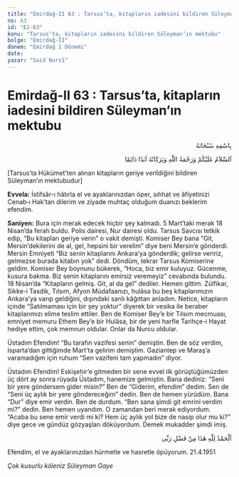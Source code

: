 ```yaml
---
title: "Emirdağ-II 63 : Tarsus’ta, kitapların iadesini bildiren Süleyman’ın mektubu"
no: 63
id: "E2-63"
konu: "Tarsus’ta, kitapların iadesini bildiren Süleyman’ın mektubu"
bolge: "Emirdağ-II"
donem: "Emirdağ 2 Dönemi"
date: 
yazar: "Said Nursî"
---
```


# Emirdağ-II 63 : Tarsus’ta, kitapların iadesini bildiren Süleyman’ın mektubu

<p class="arabic" dir="rtl" title="Meal: “Her türlü noksan sıfatlardan yüce olan Allah’ın adıyla.”">بِاسْمِهِ سُبْحَانَهُ</p>

<p class="arabic" dir="rtl" title="Meal: “Allah’ın selâmı, rahmeti ve bereketleri, ebedî ve dâimî olarak üzerinize olsun.”">اَلسَّلاَمُ عَلَيْكُمْ وَرَحْمَةُ اللّٰهِ وَبَرَكَاتُهُ اَبَدًا دَائِمًا</p>

<p class="takdim">[Tarsus’ta Hükümet’ten alınan kitapların geriye verildiğini bildiren Süleyman’ın mektubudur]</p>

**Evvela:** İstifsâr-ı hâtırla el ve ayaklarınızdan öper, sıhhat ve âfiyetinizi Cenab‑ı Hak’tan dilerim ve ziyade muhtaç olduğum duanızı beklerim efendim.

**Saniyen:** Bura için merak edecek hiçbir şey kalmadı. 5 Mart’taki merak 18 Nisan’da ferah buldu. Polis dairesi, Nur dairesi oldu. Tarsus Savcısı tetkik edip, “Bu kitapları geriye verin” o vakit demişti. Komiser Bey bana “Git, Mersin’dekilerini de al, gel, hepsini bir verelim” diye beni Mersin’e gönderdi. Mersin Emniyeti “Biz senin kitaplarını Ankara’ya gönderdik; gelirse veririz, gelmezse burada kitabın yok” dedi. Döndüm, tekrar Tarsus Komiserine geldim. Komiser Bey boynunu bükerek, “Hoca, biz emir kuluyuz. Gücenme, kusura bakma. Biz senin kitaplarını emirsiz veremeyiz” cevabında bulundu. 18 Nisan’da “Kitapların gelmiş. Git, al da gel” dediler. Hemen gittim. Zülfikar, Sikke-i Tasdik, Tılsım, Afyon Müdafaanızı, hulâsa bu beş kitaplarımızın Ankara’ya varıp geldiğini, dışındaki sarılı kâğıttan anladım. Netice, kitapların içinde “Satılmaması için bir şey yoktur” diyerek bir vesika ile beraber kitaplarımızı elime teslim ettiler. Ben de Komiser Bey’e bir Tılsım mecmuası, emniyet memuru Ethem Bey’e bir Hulâsa, bir de yeni harfle Tarihçe-i Hayat hediye ettim, çok memnun oldular. Onlar da Nurcu oldular.

Üstadım Efendim! “Bu tarafın vazifesi senin” demiştin. Ben de söz verdim, Isparta’dan gittiğimde Mart’ta gelirim demiştim. Gaziantep ve Maraş’a varamadığım için ruhum “Sen vazifeni tam yapmadın” diyor.

Üstadım Efendim! Eskişehir’e gitmeden bir sene evvel ilk görüştüğümüzden üç dört ay sonra rüyada Üstadım, hanemize gelmiştin. Bana dediniz: “Seni bir yere göndersem gider misin?” Ben de “Giderim, efendim” dedim. Sen de “Seni üç aylık bir yere göndereceğim” dedin. Ben de hemen yürüdüm. Bana “Dur” diye emir verdin. Ben de durdum. “Ben sana şimdi git emrini verdim mi?” dedin. Ben hemen uyandım. O zamandan beri merak ediyordum. “Acaba bu sene emir verdi mi ki? Hem üç aylık yol bize de nasip olur mu ki?” diye gece ve gündüz gözyaşları döküyordum. Demek mukadder şimdi imiş.

<p class="arabic" dir="rtl" title="Meal: “Elhamdulillah, bu Rabbimin bir fazlıdır.”">اَلْحَمْدُ لِلّٰهِ هٰذَا مِنْ فَضْلِ رَبِّى</p>

Efendim, el ve ayaklarınızdan hürmetle ve hasretle öpüyorum. 21.4.1951

*Çok kusurlu köleniz*
*Süleyman Gaye*
